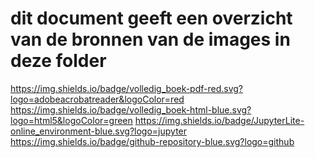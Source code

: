 # dit document geeft een overzicht van de bronnen van de images in deze folder

https://img.shields.io/badge/volledig_boek-pdf-red.svg?logo=adobeacrobatreader&logoColor=red
https://img.shields.io/badge/volledig_boek-html-blue.svg?logo=html5&logoColor=green
https://img.shields.io/badge/JupyterLite-online_environment-blue.svg?logo=jupyter
https://img.shields.io/badge/github-repository-blue.svg?logo=github
